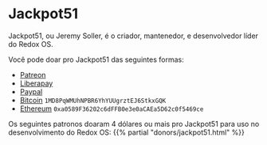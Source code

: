 # Jackpot51

Jackpot51, ou Jeremy Soller, é o criador, mantenedor, e desenvolvedor líder do Redox OS.

Você pode doar pro Jackpot51 das seguintes formas:

- [Patreon](https://www.patreon.com/redox_os)
- [Liberapay](https://liberapay.com/redox_os)
- [Paypal](https://www.paypal.me/redoxos)
- [Bitcoin](bitcoin:1MD8PqWMUhNPBR6YhYUUgrztEJ6StkxGQK) `1MD8PqWMUhNPBR6YhYUUgrztEJ6StkxGQK`
- [Ethereum](ethereum:0xa0589F36202c6dFFB0e3e0aCAEa5D62c0f5469ce) `0xa0589F36202c6dFFB0e3e0aCAEa5D62c0f5469ce`

Os seguintes patronos doaram 4 dólares ou mais pro Jackpot51 para uso no desenvolvimento do Redox OS:
{{% partial "donors/jackpot51.html" %}}
